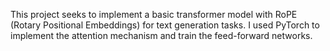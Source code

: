 This project seeks to implement a basic transformer model with RoPE (Rotary Positional Embeddings) for text generation tasks. I used PyTorch to implement the attention mechanism and train the feed-forward networks.
